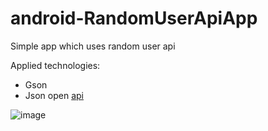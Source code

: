 # android-RandomUserApiApp
Simple app which uses random user api


Applied technologies:
- Gson
- Json open [api](https://randomuser.me/api/)

![image](https://user-images.githubusercontent.com/77832376/175778290-41213aad-2dda-4c02-a69f-53695f10fa00.png)
